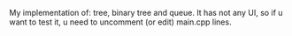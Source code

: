My implementation of: tree, binary tree and queue. It has not any UI, so if u want to test it, u need to uncomment (or edit) main.cpp lines.
